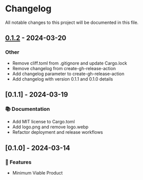  # Changelog

All notable changes to this project will be documented in this file.

## [0.1.2](https://github.com/alceal/jty-converter/compare/v0.1.1...v0.1.2) - 2024-03-20

### Other
- Remove cliff.toml from .gitignore and update Cargo.lock
- Remove changelog from create-gh-release-action
- Add changelog parameter to create-gh-release-action
- Add changelog with version 0.1.1 and 0.1.0 details

## [0.1.1] - 2024-03-19

### 📚 Documentation

- Add MIT license to Cargo.toml
- Add logo.png and remove logo.webp
- Refactor deployment and release workflows

## [0.1.0] - 2024-03-14

### 🚀 Features

- Minimum Viable Product

<!-- generated by git-cliff -->
